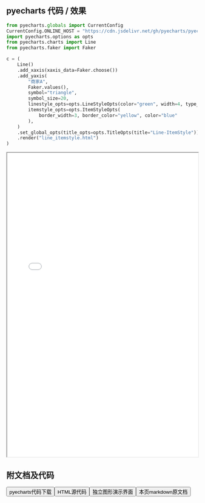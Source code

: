 
## pyecharts 代码 / 效果

```python
from pyecharts.globals import CurrentConfig
CurrentConfig.ONLINE_HOST = "https://cdn.jsdelivr.net/gh/pyecharts/pyecharts-assets@latest/assets/"
import pyecharts.options as opts
from pyecharts.charts import Line
from pyecharts.faker import Faker

c = (
    Line()
    .add_xaxis(xaxis_data=Faker.choose())
    .add_yaxis(
        "商家A",
        Faker.values(),
        symbol="triangle",
        symbol_size=20,
        linestyle_opts=opts.LineStyleOpts(color="green", width=4, type_="dashed"),
        itemstyle_opts=opts.ItemStyleOpts(
            border_width=3, border_color="yellow", color="blue"
        ),
    )
    .set_global_opts(title_opts=opts.TitleOpts(title="Line-ItemStyle"))
    .render("line_itemstyle.html")
)

```

<iframe width="100%" height="800px" src="/pyecharts/Line/line_itemstyle.html"></iframe>

## 附文档及代码

<a href="https://cdn.jsdelivr.net/gh/wfy-belief/python/docs/pyecharts/Line/line_itemstyle.py"><button class="mybutton">pyecharts代码下载</button></a><a href="https://cdn.jsdelivr.net/gh/wfy-belief/python/docs/pyecharts/Line/line_itemstyle.html"><button class="mybutton">HTML源代码</button></a><a href="https://python.wfyblog.cn/pyecharts/Line/line_itemstyle.html"><button class="mybutton">独立图形演示界面</button></a><a href="https://cdn.jsdelivr.net/gh/wfy-belief/python/docs/pyecharts/Line/line_itemstyle.md"><button class="mybutton">本页markdown原文档</button></a>